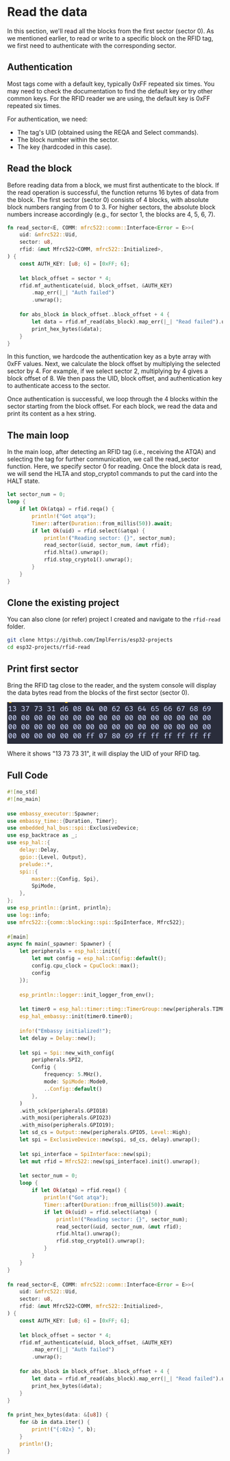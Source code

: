 # Read the data

In this section, we'll read all the blocks from the first sector (sector 0). As we mentioned earlier, to read or write to a specific block on the RFID tag, we first need to authenticate with the corresponding sector.

## Authentication
Most tags come with a default key, typically 0xFF repeated six times. You may need to check the documentation to find the default key or try other common keys. For the RFID reader we are using, the default key is 0xFF repeated six times.

For authentication, we need:
- The tag's UID (obtained using the REQA and Select commands).
- The block number within the sector.
- The key (hardcoded in this case). 

## Read the block
Before reading data from a block, we must first authenticate to the block. If the read operation is successful, the function returns 16 bytes of data from the block. The first sector (sector 0) consists of 4 blocks, with absolute block numbers ranging from 0 to 3. For higher sectors, the absolute block numbers increase accordingly (e.g., for sector 1, the blocks are 4, 5, 6, 7).

```rust
fn read_sector<E, COMM: mfrc522::comm::Interface<Error = E>>(
    uid: &mfrc522::Uid,
    sector: u8,
    rfid: &mut Mfrc522<COMM, mfrc522::Initialized>,
) {
    const AUTH_KEY: [u8; 6] = [0xFF; 6];

    let block_offset = sector * 4;
    rfid.mf_authenticate(uid, block_offset, &AUTH_KEY)
        .map_err(|_| "Auth failed")
        .unwrap();

    for abs_block in block_offset..block_offset + 4 {
        let data = rfid.mf_read(abs_block).map_err(|_| "Read failed").unwrap();
        print_hex_bytes(&data);
    }
}
```
In this function, we hardcode the authentication key as a byte array with 0xFF values. Next, we calculate the block offset by multiplying the selected sector by 4. For example, if we select sector 2, multiplying by 4 gives a block offset of 8. We then pass the UID, block offset, and authentication key to authenticate access to the sector.

Once authentication is successful, we loop through the 4 blocks within the sector starting from the block offset. For each block, we read the data and print its content as a hex string.

 
## The main loop

In the main loop, after detecting an RFID tag (i.e., receiving the ATQA) and selecting the tag for further communication, we call the read_sector function. Here, we specify sector 0 for reading. Once the block data is read, we will send the HLTA and stop_crypto1 commands to put the card into the HALT state.

```rust
let sector_num = 0;
loop {
    if let Ok(atqa) = rfid.reqa() {
        println!("Got atqa");
        Timer::after(Duration::from_millis(50)).await;
        if let Ok(uid) = rfid.select(&atqa) {
            println!("Reading sector: {}", sector_num);
            read_sector(&uid, sector_num, &mut rfid);
            rfid.hlta().unwrap();
            rfid.stop_crypto1().unwrap();
        }
    }
}
```


## Clone the existing project
You can also clone (or refer) project I created and navigate to the `rfid-read` folder.

```sh
git clone https://github.com/ImplFerris/esp32-projects
cd esp32-projects/rfid-read
```

## Print first sector
Bring the RFID tag close to the reader, and the system console will display the data bytes read from the blocks of the first sector (sector 0).

<img style="display: block; margin: auto;" src="./images/rfid-read-block-0.png"/>

Where it shows "13 73 73 31", it will display the UID of your RFID tag.


## Full Code

```rust
#![no_std]
#![no_main]

use embassy_executor::Spawner;
use embassy_time::{Duration, Timer};
use embedded_hal_bus::spi::ExclusiveDevice;
use esp_backtrace as _;
use esp_hal::{
    delay::Delay,
    gpio::{Level, Output},
    prelude::*,
    spi::{
        master::{Config, Spi},
        SpiMode,
    },
};
use esp_println::{print, println};
use log::info;
use mfrc522::{comm::blocking::spi::SpiInterface, Mfrc522};

#[main]
async fn main(_spawner: Spawner) {
    let peripherals = esp_hal::init({
        let mut config = esp_hal::Config::default();
        config.cpu_clock = CpuClock::max();
        config
    });

    esp_println::logger::init_logger_from_env();

    let timer0 = esp_hal::timer::timg::TimerGroup::new(peripherals.TIMG1);
    esp_hal_embassy::init(timer0.timer0);

    info!("Embassy initialized!");
    let delay = Delay::new();

    let spi = Spi::new_with_config(
        peripherals.SPI2,
        Config {
            frequency: 5.MHz(),
            mode: SpiMode::Mode0,
            ..Config::default()
        },
    )
    .with_sck(peripherals.GPIO18)
    .with_mosi(peripherals.GPIO23)
    .with_miso(peripherals.GPIO19);
    let sd_cs = Output::new(peripherals.GPIO5, Level::High);
    let spi = ExclusiveDevice::new(spi, sd_cs, delay).unwrap();

    let spi_interface = SpiInterface::new(spi);
    let mut rfid = Mfrc522::new(spi_interface).init().unwrap();

    let sector_num = 0;
    loop {
        if let Ok(atqa) = rfid.reqa() {
            println!("Got atqa");
            Timer::after(Duration::from_millis(50)).await;
            if let Ok(uid) = rfid.select(&atqa) {
                println!("Reading sector: {}", sector_num);
                read_sector(&uid, sector_num, &mut rfid);
                rfid.hlta().unwrap();
                rfid.stop_crypto1().unwrap();
            }
        }
    }
}

fn read_sector<E, COMM: mfrc522::comm::Interface<Error = E>>(
    uid: &mfrc522::Uid,
    sector: u8,
    rfid: &mut Mfrc522<COMM, mfrc522::Initialized>,
) {
    const AUTH_KEY: [u8; 6] = [0xFF; 6];

    let block_offset = sector * 4;
    rfid.mf_authenticate(uid, block_offset, &AUTH_KEY)
        .map_err(|_| "Auth failed")
        .unwrap();

    for abs_block in block_offset..block_offset + 4 {
        let data = rfid.mf_read(abs_block).map_err(|_| "Read failed").unwrap();
        print_hex_bytes(&data);
    }
}

fn print_hex_bytes(data: &[u8]) {
    for &b in data.iter() {
        print!("{:02x} ", b);
    }
    println!();
}
```


